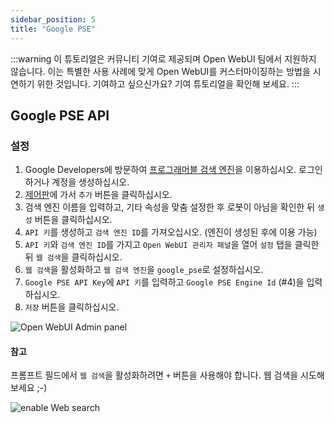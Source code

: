 ```yaml
---
sidebar_position: 5
title: "Google PSE"
---
```


:::warning
이 튜토리얼은 커뮤니티 기여로 제공되며 Open WebUI 팀에서 지원하지 않습니다. 이는 특별한 사용 사례에 맞게 Open WebUI를 커스터마이징하는 방법을 시연하기 위한 것입니다. 기여하고 싶으신가요? 기여 튜토리얼을 확인해 보세요.
:::

## Google PSE API

### 설정

1. Google Developers에 방문하여 [프로그래머블 검색 엔진](https://developers.google.com/custom-search)을 이용하십시오. 로그인하거나 계정을 생성하십시오.
2. [제어판](https://programmablesearchengine.google.com/controlpanel/all)에 가서 `추가` 버튼을 클릭하십시오.
3. 검색 엔진 이름을 입력하고, 기타 속성을 맞춤 설정한 후 로봇이 아님을 확인한 뒤 `생성` 버튼을 클릭하십시오.
4. `API 키`를 생성하고 `검색 엔진 ID`를 가져오십시오. (엔진이 생성된 후에 이용 가능)
5. `API 키`와 `검색 엔진 ID`를 가지고 `Open WebUI 관리자 패널`을 열어 `설정` 탭을 클릭한 뒤 `웹 검색`을 클릭하십시오.
6. `웹 검색`을 활성화하고 `웹 검색 엔진`을 `google_pse`로 설정하십시오.
7. `Google PSE API Key`에 `API 키`를 입력하고 `Google PSE Engine Id` (#4)을 입력하십시오.
8. `저장` 버튼을 클릭하십시오.

![Open WebUI Admin panel](/images/tutorial_google_pse1.png)

#### 참고

프롬프트 필드에서 `웹 검색`을 활성화하려면 `+` 버튼을 사용해야 합니다.
웹 검색을 시도해 보세요 ;-)

![enable Web search](/images/tutorial_google_pse2.png)

